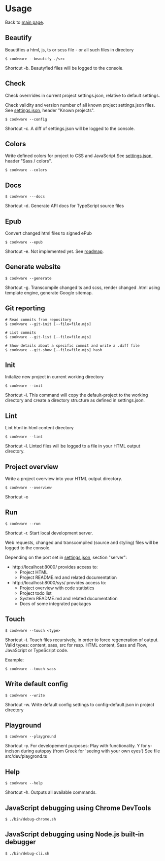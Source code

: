 # Usage

Back to [main  page](../README.md).


## Beautify

Beautifies a html, js, ts or scss file - or all such files in directory

```
$ cookware --beautify ./src
```

Shortcut -b. Beautyfied files will be logged to the console.


## Check

Check overrrides in current project settings.json, relative to default settings.

Check validity and version number of all known project settings.json files. See [settings.json](./configuration.md), header "Known projects".

```
$ cookware --config
```

Shortcut -c. A diff of settings.json will be logged to the console.


## Colors

Write defined colors for project to CSS and JavaScript.See [settings.json](./configuration.md), header "Sass / colors".

```
$ cookware --colors
```


## Docs

```
$ cookware ---docs
```

Shortcut -d. Generate API docs for TypeScript source files


## Epub

Convert changed html files to signed ePub

```
$ cookware --epub
```

Shortcut -e. Not implemented yet. See [roadmap](./design-goals-and-roadmap.md).


## Generate website

```
$ cookware --generate
```

Shortcut -g. Transcompile changed ts and scss, render changed .html using template engine, generate Google sitemap.

## Git reporting

```
# Read commits from repository
$ cookware --git-init [--file=file.mjs]

# List commits
$ cookware --git-list [--file=file.mjs]

# Show details about a specific commit and write a .diff file
$ cookware --git-show [--file=file.mjs] hash
```


## Init

Initalize new project in current working directory

```
$ cookware --init
```

Shortcut -i. This command will copy the default-project to the working directory and create a directory structure as defined in settings.json.


## Lint

Lint html in html content directory

```
$ cookware --lint
```

Shortcut -l. Linted files will be logged to a file in your HTML output directory.


## Project overview

Write a project overview into your HTML output directory.

```
$ cookware --overview
```

Shortcut -o


## Run

```
$ cookware --run
```

Shortcut -r. Start local development server.

Web requests, changed and transcompiled (source and styling) files will be logged to the console.

Depending on the port set in [settings.json](./configuration.md), section "server":
+ http://localhost:8000/ provides access to:
	+ Project HTML
	+ Project README.md and related documentation
+ http://localhost:8000/sys/  provides access to:
	+ Project overview with code statistics
	+ Project todo list
	+ System README.md and related documentation
	+ Docs of some integrated packages


## Touch

```
$ cookware --touch <type>
```

Shortcut -t. Touch files recursively, in order to force regeneration of output.
Valid types: content, sass, src for resp. HTML content, Sass and Flow, JavaScript or TypeScript code.

Example:

```
$ cookware --touch sass
```


## Write default config

```
$ cookware --write
```

Shortcut -w. Write default config settings to config-default.json in project directory


## Playground

```
$ cookware --playground
```

Shortcut -y.  For developement purposes: Play with functionality.
Y for y-incison during autopsy (from Greek for 'seeing with your own eyes')
See file src/dev/playgrond.ts


## Help

```
$ cookware --help
```

Shortcut -h. Outputs all available commands.


## JavaScript debugging using Chrome DevTools

```
$ ./bin/debug-chrome.sh
```

## JavaScript debugging using Node.js built-in debugger

```
$ ./bin/debug-cli.sh
```

[comment]: <> (No comments here)
